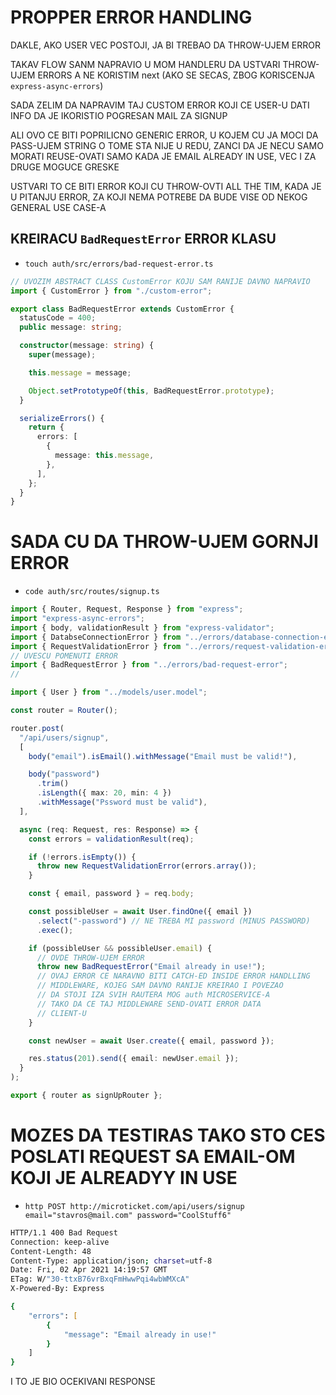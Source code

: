 # PROPPER ERROR HANDLING

DAKLE, AKO USER VEC POSTOJI, JA BI TREBAO DA THROW-UJEM ERROR

TAKAV FLOW SANM NAPRAVIO U MOM HANDLERU DA USTVARI THROW-UJEM ERRORS A NE KORISTIM next (AKO SE SECAS, ZBOG KORISCENJA `express-async-errors`)

SADA ZELIM DA NAPRAVIM TAJ CUSTOM ERROR KOJI CE USER-U DATI INFO DA JE IKORISTIO POGRESAN MAIL ZA SIGNUP

ALI OVO CE BITI POPRILICNO GENERIC ERROR, U KOJEM CU JA MOCI DA PASS-UJEM STRING O TOME STA NIJE U REDU, ZANCI DA JE NECU SAMO MORATI REUSE-OVATI SAMO KADA JE EMAIL ALREADY IN USE, VEC I ZA DRUGE MOGUCE GRESKE

USTVARI TO CE BITI ERROR KOJI CU THROW-OVTI ALL THE TIM, KADA JE U PITANJU ERROR, ZA KOJI NEMA POTREBE DA BUDE VISE OD NEKOG GENERAL USE CASE-A

## KREIRACU `BadRequestError` ERROR KLASU

- `touch auth/src/errors/bad-request-error.ts`

```ts
// UVOZIM ABSTRACT CLASS CustomError KOJU SAM RANIJE DAVNO NAPRAVIO
import { CustomError } from "./custom-error";

export class BadRequestError extends CustomError {
  statusCode = 400;
  public message: string;

  constructor(message: string) {
    super(message);

    this.message = message;

    Object.setPrototypeOf(this, BadRequestError.prototype);
  }

  serializeErrors() {
    return {
      errors: [
        {
          message: this.message,
        },
      ],
    };
  }
}

```

# SADA CU DA THROW-UJEM GORNJI ERROR

- `code auth/src/routes/signup.ts`

```ts
import { Router, Request, Response } from "express";
import "express-async-errors";
import { body, validationResult } from "express-validator";
import { DatabseConnectionError } from "../errors/database-connection-error";
import { RequestValidationError } from "../errors/request-validation-error";
// UVESCU POMENUTI ERROR
import { BadRequestError } from "../errors/bad-request-error";
//

import { User } from "../models/user.model";

const router = Router();

router.post(
  "/api/users/signup",
  [
    body("email").isEmail().withMessage("Email must be valid!"),

    body("password")
      .trim()
      .isLength({ max: 20, min: 4 })
      .withMessage("Pssword must be valid"),
  ],

  async (req: Request, res: Response) => {
    const errors = validationResult(req);

    if (!errors.isEmpty()) {
      throw new RequestValidationError(errors.array());
    }

    const { email, password } = req.body;

    const possibleUser = await User.findOne({ email })
      .select("-password") // NE TREBA MI password (MINUS PASSWORD)
      .exec();

    if (possibleUser && possibleUser.email) {
      // OVDE THROW-UJEM ERROR
      throw new BadRequestError("Email already in use!");
      // OVAJ ERROR CE NARAVNO BITI CATCH-ED INSIDE ERROR HANDLLING
      // MIDDLEWARE, KOJEG SAM DAVNO RANIJE KREIRAO I POVEZAO
      // DA STOJI IZA SVIH RAUTERA MOG auth MICROSERVICE-A
      // TAKO DA CE TAJ MIDDLEWARE SEND-OVATI ERROR DATA
      // CLIENT-U
    }

    const newUser = await User.create({ email, password });

    res.status(201).send({ email: newUser.email });
  }
);

export { router as signUpRouter };

```

# MOZES DA TESTIRAS TAKO STO CES POSLATI REQUEST SA EMAIL-OM KOJI JE ALREADYY IN USE

- `http POST http://microticket.com/api/users/signup email="stavros@mail.com" password="CoolStuff6"`

```zsh
HTTP/1.1 400 Bad Request
Connection: keep-alive
Content-Length: 48
Content-Type: application/json; charset=utf-8
Date: Fri, 02 Apr 2021 14:19:57 GMT
ETag: W/"30-ttxB76vrBxqFmHwwPqi4wbWMXcA"
X-Powered-By: Express

{
    "errors": [
        {
            "message": "Email already in use!"
        }
    ]
}
```

I TO JE BIO OCEKIVANI RESPONSE
